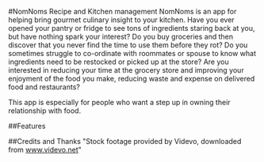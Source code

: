 #NomNoms Recipe and Kitchen management
NomNoms is an app for helping bring gourmet culinary insight to your kitchen.
Have you ever opened your pantry or fridge to see tons of ingredients staring back at you, but have nothing spark your interest?
Do you buy groceries and then discover that you never find the time to use them before they rot?
Do you sometimes struggle to co-ordinate with roommates or spouse to know what ingredients need to be restocked or picked up at the store?
Are you interested in reducing your time at the grocery store and improving your enjoyment of the food you make, reducing waste and expense on delivered food and restaurants?

This app is especially for people who want a step up in owning their relationship with food.

##Features

##Credits and Thanks
"Stock footage provided by Videvo, downloaded from www.videvo.net"

